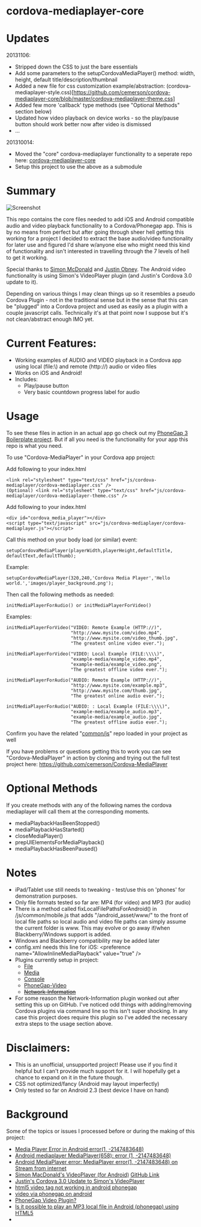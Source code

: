 cordova-mediaplayer-core
========================

# Updates

20131106:
 - Stripped down the CSS to just the bare essentials
 - Add some parameters to the setupCordovaMediaPlayer() method: width, height, default title/description/thumbnail
 - Added a new file for css customization example/abstraction: (cordova-mediaplayer-style.css)[https://github.com/cemerson/cordova-mediaplayer-core/blob/master/cordova-mediaplayer-theme.css]
 - Added few more 'callback' type methods (see "Optional Methods" section below)
 - Updated how video playback on device works - so the play/pause button should work better now after video is dismissed
 - ...
 
201310014:
 - Moved the "core" cordova-mediaplayer functionality to a seperate repo here: [cordova-mediaplayer-core](https://github.com/cemerson/cordova-mediaplayer-core)
 - Setup this project to use the above as a submodule

# Summary

![Screenshot](http://farm8.staticflickr.com/7413/9790015075_6f30de9917_o.png)

This repo contains the core files needed to add iOS and Android compatible audio and video playback functionality to a Cordova/Phonegap app. This is by no means from perfect but after going through sheer hell getting this working for a project I decided to extract the base audio/video functionality for later use and figured I'd share w/anyone else who might need this kind of functionality and isn't interested in travelling through the 7 levels of hell to get it working.

Special thanks to [Simon McDonald](https://github.com/macdonst/VideoPlayer) and [Justin Obney](https://github.com/justinobney/PhoneGap-Video). The Android video functionality is using Simon's VideoPlayer plugin (and Justin's Cordova 3.0 update to it).

Depending on various things I may clean things up so it resembles a pseudo Cordova Plugin - not in the traditional sense but in the sense that this can be "plugged" into a Cordova project and used as easily as a plugin with a couple javascript calls. Technically it's at that point now I suppose but it's not clean/abstract enough IMO yet.

# Current Features:

- Working examples of AUDIO and VIDEO playback in a Cordova app using local (file:\\) and remote (http://) audio or video files
- Works on iOS and Android!
- Includes:
    - Play/pause button
    - Very basic countdown progress label for audio

# Usage

To see these files in action in an actual app go check out my [PhoneGap 3 Boilerplate project](https://github.com/cemerson/PhoneGap-3-Boilerplate). But if all you need is the functionality for your app this repo is what you need.

To use "Cordova-MediaPlayer" in your Cordova app project:

Add following to your index.html <head>

    <link rel="stylesheet" type="text/css" href="js/cordova-mediaplayer/cordova-mediaplayer.css" />
    (Optional) <link rel="stylesheet" type="text/css" href="js/cordova-mediaplayer/cordova-mediaplayer-theme.css" />

Add following to your index.html <body>

    <div id="cordova_media_player"></div>
    <script type="text/javascript" src="js/cordova-mediaplayer/cordova-mediaplayer.js"></script>

Call this method on your body load (or similar) event:

    setupCordovaMediaPlayer(playerWidth,playerHeight,defaultTitle, defaultText,defaultThumb);

Example:

    setupCordovaMediaPlayer(320,240,'Cordova Media Player','Hello world.','images/player_background.png');

Then call the following methods as needed:

    initMediaPlayerForAudio() or initMediaPlayerForVideo()

Examples:

    initMediaPlayerForVideo("VIDEO: Remote Example (HTTP://)",
                            "http://www.mysite.com/video.mp4",
                            "http://www.mysite.com/video_thumb.jpg",
                            "The greatest online video ever.");

    initMediaPlayerForVideo("VIDEO: Local Example (FILE:\\\\)",
                            "example-media/example_video.mp4",
                            "example-media/example_video.png",
                            "The greatest offline video ever.");

    initMediaPlayerForAudio("AUDIO: Remote Example (HTTP://)",
                            "http://www.mysite.com/example.mp3",
                            "http://www.mysite.com/thumb.jpg",
                            "The greatest online audio ever.");

    initMediaPlayerForAudio("AUDIO: : Local Example (FILE:\\\\)",
                            "example-media/example_audio.mp3",
                            "example-media/example_audio.jpg",
                            "The greatest offline audio ever.");

Confirm you have the related "[common/js](https://github.com/cemerson/common)" repo loaded in your project as well

If you have problems or questions getting this to work you can see "Cordova-MediaPlayer" in action by cloning and trying out the full test project here: https://github.com/cemerson/Cordova-MediaPlayer

# Optional Methods

If you create methods with any of the following names the cordova mediaplayer will call them at the corresponding moments.

- mediaPlaybackHasBeenStopped()
- mediaPlaybackHasStarted()
- closeMediaPlayer()
- prepUIElementsForMediaPlayback()
- mediaPlaybackHasBeenPaused()

# Notes

- iPad/Tablet use still needs to tweaking - test/use this on 'phones' for demonstration purposes.
- Only file formats tested so far are: MP4 (for video) and MP3 (for audio)
- There is a method called fixLocalFilePathsForAndroid() in /js/common/mobile.js that adds "/android_asset/www/" to the front of local file paths so local audio and video file paths can simply assume the current folder is www. This may evolve or go away if/when Blackberry/Windows support is added.
- Windows and Blackberry compatibility may be added later
- config.xml needs this line for iOS: &lt;preference name="AllowInlineMediaPlayback" value="true" /&gt;
- Plugins currently setup in project:
    - [File](https://git-wip-us.apache.org/repos/asf/cordova-plugin-file.git)
    - [Media](https://git-wip-us.apache.org/repos/asf/cordova-plugin-media.git)
    - [Console](https://git-wip-us.apache.org/repos/asf/cordova-plugin-console.git)
    - [PhoneGap-Video](https://github.com/justinobney/PhoneGap-Video)
    - [~~Network-Information~~](https://git-wip-us.apache.org/repos/asf/cordova-plugin-network-information.githttps://git-wip-us.apache.org/repos/asf/cordova-plugin-media.git)
- For some reason the Network-Information plugin wonked out after setting this up on GitHub. I've noticed odd things with adding/removing Cordova plugins via command line so this isn't super shocking. In any case this project does require this plugin so I've added the necessary extra steps to the usage section above.

# Disclaimers:

- This is an unofficial, unsupported project! Please use if you find it helpful but I can't provide much support for it. I will hopefully get a chance to expand on it in the future though.
- CSS not optimized/fancy (Android may layout imperfectly)
- Only tested so far on Android 2.3 (best device I have on hand)

# Background
Some of the topics or issues I processed before or during the making of this project:
- [Media Player Error in Android error(1, -2147483648)](http://stackoverflow.com/questions/11897318/media-player-error-in-android-error1-2147483648)
- [Android mediaplayer MediaPlayer(658): error (1, -2147483648)](http://stackoverflow.com/questions/8236095/android-mediaplayer-mediaplayer658-error-1-2147483648)
- [Android MediaPlayer error: MediaPlayer error(1, -2147483648) on Stream from internet](http://stackoverflow.com/questions/10795388/android-mediaplayer-error-mediaplayer-error1-2147483648-on-stream-from-inte)
- [Simon MacDonald's VideoPlayer (for Android)](http://simonmacdonald.blogspot.com/2011/11/video-player-plugin-for-phonegap.html?commentPage=2) [GitHub Link](https://github.com/macdonst/VideoPlayer)
- [Justin's Cordova 3.0 Update to Simon's VideoPlayer](https://github.com/justinobney/PhoneGap-Video)
- [html5 video tag not working in android phonegap](http://stackoverflow.com/questions/9716526/html5-video-tag-not-working-in-android-phonegap)
- [video via phonegap on android](http://stackoverflow.com/questions/9415602/video-via-phonegap-on-android)
- [PhoneGap Video Plugin?](http://stackoverflow.com/questions/10881824/phonegap-video-plugin)
- [Is it possible to play an MP3 local file in Android (phonegap) using HTML5 <audio> tag?](https://groups.google.com/forum/#!topic/phonegap/PneF6j47yFY)
-




